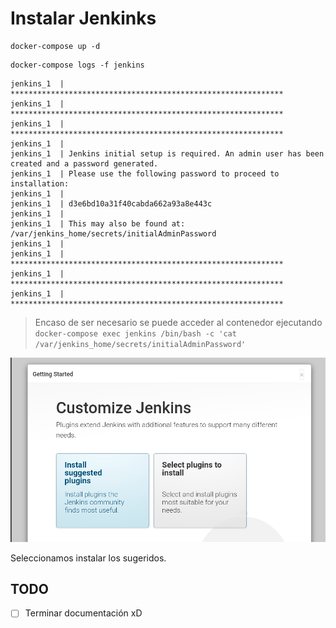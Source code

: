 # Instalar Jenkinks

```shell
docker-compose up -d
```

```shell
docker-compose logs -f jenkins

```

```shell
jenkins_1  | *************************************************************
jenkins_1  | *************************************************************
jenkins_1  | *************************************************************
jenkins_1  | 
jenkins_1  | Jenkins initial setup is required. An admin user has been created and a password generated.
jenkins_1  | Please use the following password to proceed to installation:
jenkins_1  | 
jenkins_1  | d3e6bd10a31f40cabda662a93a8e443c
jenkins_1  | 
jenkins_1  | This may also be found at: /var/jenkins_home/secrets/initialAdminPassword
jenkins_1  | 
jenkins_1  | *************************************************************
jenkins_1  | *************************************************************
jenkins_1  | *************************************************************
```

> Encaso de ser necesario se puede acceder al contenedor ejecutando `docker-compose exec jenkins /bin/bash -c 'cat /var/jenkins_home/secrets/initialAdminPassword'`

![](./docs/2021-09-23_20-10.png)

Seleccionamos instalar los sugeridos.

## TODO

- [ ] Terminar documentación xD